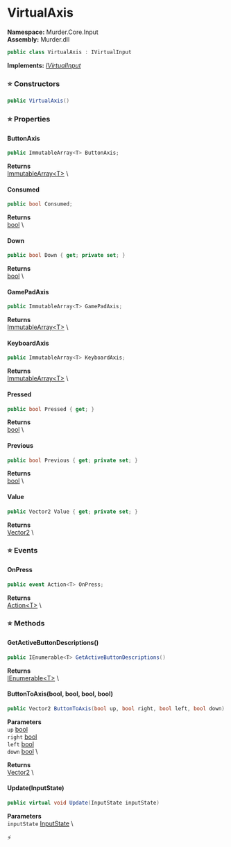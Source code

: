 # VirtualAxis

**Namespace:** Murder.Core.Input \
**Assembly:** Murder.dll

```csharp
public class VirtualAxis : IVirtualInput
```

**Implements:** _[IVirtualInput](/Murder/Core/Input/IVirtualInput.html)_

### ⭐ Constructors
```csharp
public VirtualAxis()
```

### ⭐ Properties
#### ButtonAxis
```csharp
public ImmutableArray<T> ButtonAxis;
```

**Returns** \
[ImmutableArray\<T\>](https://learn.microsoft.com/en-us/dotnet/api/System.Collections.Immutable.ImmutableArray-1?view=net-7.0) \
#### Consumed
```csharp
public bool Consumed;
```

**Returns** \
[bool](https://learn.microsoft.com/en-us/dotnet/api/System.Boolean?view=net-7.0) \
#### Down
```csharp
public bool Down { get; private set; }
```

**Returns** \
[bool](https://learn.microsoft.com/en-us/dotnet/api/System.Boolean?view=net-7.0) \
#### GamePadAxis
```csharp
public ImmutableArray<T> GamePadAxis;
```

**Returns** \
[ImmutableArray\<T\>](https://learn.microsoft.com/en-us/dotnet/api/System.Collections.Immutable.ImmutableArray-1?view=net-7.0) \
#### KeyboardAxis
```csharp
public ImmutableArray<T> KeyboardAxis;
```

**Returns** \
[ImmutableArray\<T\>](https://learn.microsoft.com/en-us/dotnet/api/System.Collections.Immutable.ImmutableArray-1?view=net-7.0) \
#### Pressed
```csharp
public bool Pressed { get; }
```

**Returns** \
[bool](https://learn.microsoft.com/en-us/dotnet/api/System.Boolean?view=net-7.0) \
#### Previous
```csharp
public bool Previous { get; private set; }
```

**Returns** \
[bool](https://learn.microsoft.com/en-us/dotnet/api/System.Boolean?view=net-7.0) \
#### Value
```csharp
public Vector2 Value { get; private set; }
```

**Returns** \
[Vector2](/Murder/Core/Geometry/Vector2.html) \
### ⭐ Events
#### OnPress
```csharp
public event Action<T> OnPress;
```

**Returns** \
[Action\<T\>](https://learn.microsoft.com/en-us/dotnet/api/System.Action-1?view=net-7.0) \
### ⭐ Methods
#### GetActiveButtonDescriptions()
```csharp
public IEnumerable<T> GetActiveButtonDescriptions()
```

**Returns** \
[IEnumerable\<T\>](https://learn.microsoft.com/en-us/dotnet/api/System.Collections.Generic.IEnumerable-1?view=net-7.0) \

#### ButtonToAxis(bool, bool, bool, bool)
```csharp
public Vector2 ButtonToAxis(bool up, bool right, bool left, bool down)
```

**Parameters** \
`up` [bool](https://learn.microsoft.com/en-us/dotnet/api/System.Boolean?view=net-7.0) \
`right` [bool](https://learn.microsoft.com/en-us/dotnet/api/System.Boolean?view=net-7.0) \
`left` [bool](https://learn.microsoft.com/en-us/dotnet/api/System.Boolean?view=net-7.0) \
`down` [bool](https://learn.microsoft.com/en-us/dotnet/api/System.Boolean?view=net-7.0) \

**Returns** \
[Vector2](/Murder/Core/Geometry/Vector2.html) \

#### Update(InputState)
```csharp
public virtual void Update(InputState inputState)
```

**Parameters** \
`inputState` [InputState](/Murder/Core/Input/InputState.html) \



⚡